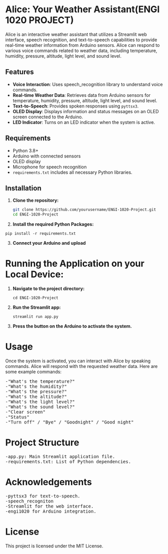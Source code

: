# Alice: Your Weather Assistant(ENGI 1020 PROJECT)

Alice is an interactive weather assistant that utilizes a Streamlit web interface, speech recognition, and text-to-speech capabilities to provide real-time weather information from Arduino sensors. Alice can respond to various voice commands related to weather data, including temperature, humidity, pressure, altitude, light level, and sound level.

## Features

- **Voice Interaction**: Uses speech_recognition library to understand voice commands.
- **Real-time Weather Data**: Retrieves data from Arduino sensors for temperature, humidity, pressure, altitude, light level, and sound level.
- **Text-to-Speech**: Provides spoken responses using `pyttsx3`.
- **OLED Display**: Displays information and status messages on an OLED screen connected to the Arduino.
- **LED Indicator**: Turns on an LED indicator when the system is active.

## Requirements

- Python 3.8+
- Arduino with connected sensors
- OLED display
- Microphone for speech recognition
- `requirements.txt` includes all necessary Python libraries.

## Installation

1. **Clone the repository:**

   ```sh
   git clone https://github.com/yourusername/ENGI-1020-Project.git
   cd ENGI-1020-Project

2. **Install the required Python Packages:**

  <pre><code>pip install -r requirements.txt</code></pre>

3. **Connect your Arduino and upload**


# Running the Application on your Local Device:

1. **Navigate to the project directory:**

   <pre><code>cd ENGI-1020-Project</code></pre>

   
2. **Run the Streamlit app:**
   <pre><code>streamlit run app.py</code></pre>

3. **Press the button on the Arduino to activate the system.**

# Usage
Once the system is activated, you can interact with Alice by speaking commands. Alice will respond with the requested weather data. Here are some example commands:

<pre>
-"What's the temperature?"
-"What's the humidity?"
-"What's the pressure?"
-"What's the altitude?"
-"What's the light level?"
-"What's the sound level?"
-"Clear screen"
-"Status"
-"Turn off" / "Bye" / "Goodnight" / "Good night"</pre>

# Project Structure
<pre>
-app.py: Main Streamlit application file.
-requirements.txt: List of Python dependencies.</pre>

# Acknowledgements
<pre>
-pyttsx3 for text-to-speech.
-speech_recogniton
-Streamlit for the web interface.
-engi1020 for Arduino integration.
</pre>

# License
This project is licensed under the MIT License.

